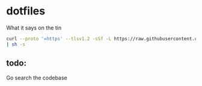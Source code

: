 # dotfiles
What it says on the tin

```sh
curl --proto '=https' --tlsv1.2 -sSf -L https://raw.githubusercontent.com/lobes/dotfiles/base/pewpew.sh 
| sh -s
```

## todo:
Go search the codebase

